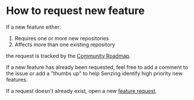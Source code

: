 # How to request new feature

If a new feature either:

1. Requires one or more new repositories
1. Affects more than one existing repository

the request is tracked by the [Community Roadmap](https://github.com/Senzing/community-roadmap).

If a new feature has already been requested, feel free to add a comment to the issue
or add a "thumbs up" to help Senzing identify high priority new features.

If a request doesn't already exist, open a new
[feature request](https://github.com/Senzing/community-roadmap/issues/new?assignees=&labels=&template=feature_request.md).
